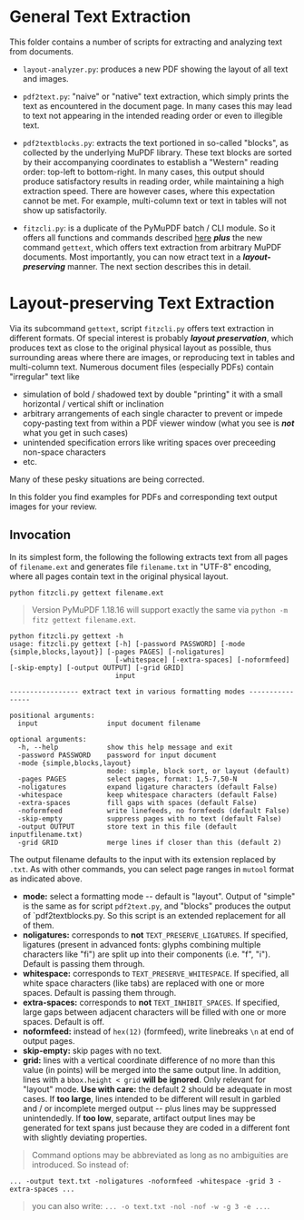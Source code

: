 # General Text Extraction
This folder contains a number of scripts for extracting and analyzing text from documents.

* `layout-analyzer.py`: produces a new PDF showing the layout of all text and images.

* `pdf2text.py`: "naive" or "native" text extraction, which simply prints the text as encountered in the document page. In many cases this may lead to text not appearing in the intended reading order or even to illegible text.

* `pdf2textblocks.py`: extracts the text portioned in so-called "blocks", as collected by the underlying MuPDF library. These text blocks are sorted by their accompanying coordinates to establish a "Western" reading order: top-left to bottom-right. In many cases, this output should produce satisfactory results in reading order, while maintaining a high extraction speed. There are however cases, where this expectation cannot be met. For example, multi-column text or text in tables will not show up satisfactorily.

* `fitzcli.py`: is a duplicate of the PyMuPDF batch / CLI module. So it offers all functions and commands described [here](https://pymupdf.readthedocs.io/en/latest/module.html) **_plus_** the new command `gettext`, which offers text extraction from arbitrary MuPDF documents. Most importantly, you can now etract text in a **_layout-preserving_** manner. The next section describes this in detail.

# Layout-preserving Text Extraction

Via its subcommand `gettext`, script `fitzcli.py` offers text extraction in different formats. Of special interest is probably **_layout preservation_**, which produces text as close to the original physical layout as possible, thus surrounding areas where there are images, or reproducing text in tables and multi-column text. Numerous document files (especially PDFs) contain "irregular" text like
* simulation of bold / shadowed text by double "printing" it with a small horizontal / vertical shift or inclination
* arbitrary arrangements of each single character to prevent or impede copy-pasting text from within a PDF viewer window (what you see is **_not_** what you get in such cases)
* unintended specification errors like writing spaces over preceeding non-space characters
* etc.

Many of these pesky situations are being corrected.

In this folder you find examples for PDFs and corresponding text output images for your review.

## Invocation

In its simplest form, the following the following extracts text from all pages of `filename.ext` and generates file `filename.txt` in "UTF-8" encoding, where all pages contain text in the original physical layout.

`python fitzcli.py gettext filename.ext`

> Version PyMuPDF 1.18.16 will support exactly the same via `python -m fitz gettext filename.ext`.

```
python fitzcli.py gettext -h
usage: fitzcli.py gettext [-h] [-password PASSWORD] [-mode {simple,blocks,layout}] [-pages PAGES] [-noligatures]
                          [-whitespace] [-extra-spaces] [-noformfeed] [-skip-empty] [-output OUTPUT] [-grid GRID]
                          input

----------------- extract text in various formatting modes ----------------

positional arguments:
  input                 input document filename

optional arguments:
  -h, --help            show this help message and exit
  -password PASSWORD    password for input document
  -mode {simple,blocks,layout}
                        mode: simple, block sort, or layout (default)
  -pages PAGES          select pages, format: 1,5-7,50-N
  -noligatures          expand ligature characters (default False)
  -whitespace           keep whitespace characters (default False)
  -extra-spaces         fill gaps with spaces (default False)
  -noformfeed           write linefeeds, no formfeeds (default False)
  -skip-empty           suppress pages with no text (default False)
  -output OUTPUT        store text in this file (default inputfilename.txt)
  -grid GRID            merge lines if closer than this (default 2)
```

The output filename defaults to the input with its extension replaced by ``.txt``.
As with other commands, you can select page ranges in ``mutool`` format as indicated above.

* **mode:** select a formatting mode -- default is "layout". Output of "simple" is the same as for script `pdf2text.py`, and "blocks" produces the output of `pdf2textblocks.py. So this script is an extended replacement for all of them.
* **noligatures:** corresponds to **not** `TEXT_PRESERVE_LIGATURES`. If specified, ligatures (present in advanced fonts: glyphs combining multiple characters like "fi") are split up into their components (i.e. "f", "i"). Default is passing them through.
* **whitespace:** corresponds to `TEXT_PRESERVE_WHITESPACE`. If specified, all white space characters (like tabs) are replaced with one or more spaces. Default is passing them through.
* **extra-spaces:**  corresponds to **not** `TEXT_INHIBIT_SPACES`. If specified, large gaps between adjacent characters will be filled with one or more spaces. Default is off.
* **noformfeed:**  instead of ``hex(12)`` (formfeed), write linebreaks ``\n`` at end of output pages.
* **skip-empty:**  skip pages with no text.
* **grid:** lines with a vertical coordinate difference of no more than this value (in points) will be merged into the same output line. In addition, lines with a ``bbox.height < grid`` **will be ignored**. Only relevant for "layout" mode. **Use with care:** the default 2 should be adequate in most cases. If **too large**, lines intended to be different will result in garbled and / or incomplete merged output -- plus lines may be suppressed unintendedly. If **too low**, separate, artifact output lines may be generated for text spans just because they are coded in a different font with slightly deviating properties.

> Command options may be abbreviated as long as no ambiguities are introduced. So instead of:
```
... -output text.txt -noligatures -noformfeed -whitespace -grid 3 -extra-spaces ...
```
> you can also write: ``... -o text.txt -nol -nof -w -g 3 -e ...``.


